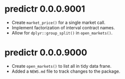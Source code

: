 # predictr 0.0.0.9001

* Create `market_price()` for a single market call.
* Implement factorization of interval contract names.
* Allow for `dplyr::group_split()` in `open_markets()`.

# predictr 0.0.0.9000

* Create `open_markets()` to list all in tidy data frane.
* Added a `NEWS.md` file to track changes to the package.
